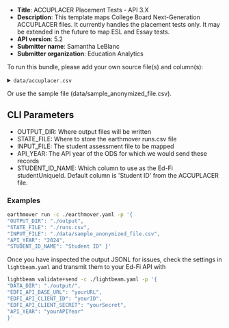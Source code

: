 * **Title**: ACCUPLACER Placement Tests - API 3.X
* **Description**: This template maps College Board Next-Generation ACCUPLACER files. It currently handles the placement tests only. It may be extended in the future to map ESL and Essay tests.
* **API version**: 5.2
* **Submitter name**: Samantha LeBlanc
* **Submitter organization**: Education Analytics

To run this bundle, please add your own source file(s) and column(s):
<details>
<summary><code>data/accuplacer.csv</code></summary>
This template will only work with the ACCUPLACER placement test results file.
</details>

Or use the sample file (data/sample_anonymized_file.csv).

## CLI Parameters
- OUTPUT_DIR: Where output files will be written
- STATE_FILE: Where to store the earthmover runs.csv file
- INPUT_FILE: The student assessment file to be mapped
- API_YEAR: The API year of the ODS for which we would send these records
- STUDENT_ID_NAME: Which column to use as the Ed-Fi studentUniqueId. Default column is 'Student ID' from the ACCUPLACER file.

### Examples
```bash
earthmover run -c ./earthmover.yaml -p '{
"OUTPUT_DIR": "./output",
"STATE_FILE": "./runs.csv",
"INPUT_FILE": "./data/sample_anonymized_file.csv",
"API_YEAR": "2024",
"STUDENT_ID_NAME": "Student ID" }'
```

Once you have inspected the output JSONL for issues, check the settings in `lightbeam.yaml` and transmit them to your Ed-Fi API with
```bash
lightbeam validate+send -c ./lightbeam.yaml -p '{
"DATA_DIR": "./output/",
"EDFI_API_BASE_URL": "yourURL",
"EDFI_API_CLIENT_ID": "yourID",
"EDFI_API_CLIENT_SECRET": "yourSecret",
"API_YEAR": "yourAPIYear"
}'
```